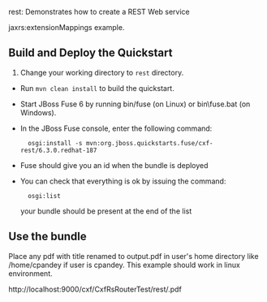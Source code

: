 rest: Demonstrates how to create a REST Web service

jaxrs:extensionMappings example.

Build and Deploy the Quickstart
-------------------------------

1. Change your working directory to `rest` directory.
* Run `mvn clean install` to build the quickstart.
* Start JBoss Fuse 6 by running bin/fuse (on Linux) or bin\fuse.bat (on Windows).
* In the JBoss Fuse console, enter the following command:

        osgi:install -s mvn:org.jboss.quickstarts.fuse/cxf-rest/6.3.0.redhat-187

* Fuse should give you an id when the bundle is deployed
* You can check that everything is ok by issuing  the command:

        osgi:list
   your bundle should be present at the end of the list


Use the bundle
--------------
Place any pdf with title renamed to output.pdf in user's home directory like /home/cpandey if user is cpandey. This example should work in linux environment.

http://localhost:9000/cxf/CxfRsRouterTest/rest/.pdf

